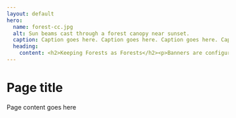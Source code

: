 ```yaml
---
layout: default
hero:
  name: forest-cc.jpg
  alt: Sun beams cast through a forest canopy near sunset.
  caption: Caption goes here. Caption goes here. Caption goes here. Caption goes here. 
  heading: 
    content: <h2>Keeping Forests as Forests</h2><p>Banners are configurable - height, text, background overlay</p>
---
```


# Page title

Page content goes here
